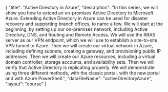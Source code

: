 {
	"title": "Active Directory in Azure",
	"description": "In this series, we will show you how to extend an on-premises Active Directory to Microsoft Azure. Extending Active Directory in Azure can be used for disaster recovery and supporting branch offices, to name a few. We will start at the beginning, by setting up our on-premises network, including Active Directory, DNS, and Routing and Remote Access. We will use the RRAS server as our VPN endpoint, which we will use to establish a site-to-site VPN tunnel to Azure. Then we will create our virtual network in Azure, including defining subnets, creating a gateway, and provisioning public IP addresses. Then we will create our Azure resources, including a virtual domain controller, storage accounts, and availability sets. Then we will verify that Active Directory is replicating properly. We will demonstrate using three different methods, with the classic portal, with the new portal and with Azure PowerShell.",
	"dataFileName": "activeDirectoryAzure",
	"layout": "course"
}